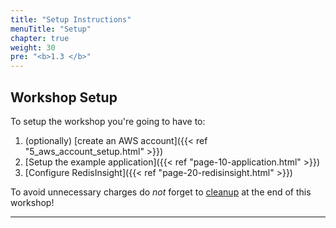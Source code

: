 ```yaml
---
title: "Setup Instructions"
menuTitle: "Setup"
chapter: true
weight: 30
pre: "<b>1.3 </b>"
---
```

## Workshop Setup
To setup the workshop you're going to have to:

1. (optionally) [create an AWS account]({{< ref "5_aws_account_setup.html" >}})
1. [Setup the example application]({{< ref "page-10-application.html" >}})
1. [Configure RedisInsight]({{< ref "page-20-redisinsight.html" >}})

To avoid unnecessary charges do *not* forget to [cleanup] at the end of this workshop!

----------
[cleanup]: /cleanup.html
